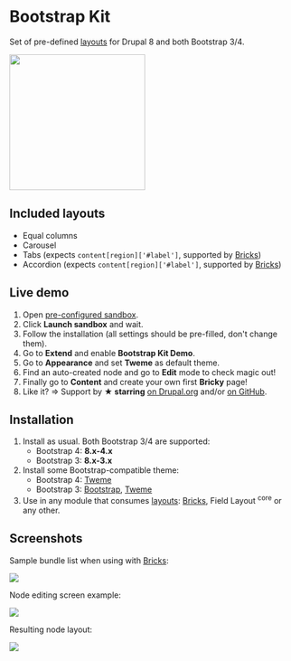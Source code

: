 # Bootstrap Kit

Set of pre-defined [layouts](https://www.drupal.org/docs/8/api/layout-api) for Drupal 8 and both Bootstrap 3/4.

<img src="https://cdn.rawgit.com/highweb/drupal-bricks/media/bootstrap-kit-8.x-4.2-layouts.png?v=2" width="240"/>


## Included layouts

- Equal columns
- Carousel
- Tabs (expects `content[region]['#label']`, supported by [Bricks](https://www.drupal.org/project/bricks))
- Accordion (expects `content[region]['#label']`, supported by [Bricks](https://www.drupal.org/project/bricks))


## Live demo

1. Open [pre-configured sandbox](https://simplytest.me/project/bootstrap_kit).
2. Click **Launch sandbox** and wait.
3. Follow the installation (all settings should be pre-filled, don't change them).
4. Go to **Extend** and enable **Bootstrap Kit Demo**.
5. Go to **Appearance** and set **Tweme** as default theme.
6. Find an auto-created node and go to **Edit** mode to check magic out!
7. Finally go to **Content** and create your own first **Bricky** page!
8. Like it? => Support by **★ starring** [on Drupal.org](https://www.drupal.org/project/bootstrap_kit) and/or [on  GitHub](https://github.com/highweb/drupal-bootstrap-kit).


## Installation

1. Install as usual. Both Bootstrap 3/4 are supported:
   - Bootstrap 4: **8.x-4.x**
   - Bootstrap 3: **8.x-3.x**
2. Install some Bootstrap-compatible theme:
   - Bootstrap 4: [Tweme](https://www.drupal.org/project/tweme)
   - Bootstrap 3: [Bootstrap](https://www.drupal.org/project/bootstrap), [Tweme](https://www.drupal.org/project/tweme)
3. Use in any module that consumes [layouts](https://www.drupal.org/docs/8/api/layout-api): [Bricks](https://www.drupal.org/project/bricks), Field Layout <sup>core</sup> or any other.


## Screenshots

Sample bundle list when using with [Bricks](https://www.drupal.org/project/bricks):

![](https://cdn.rawgit.com/highweb/drupal-bricks/media/bootstrap-kit-8.x-4.2-bundles.png)

Node editing screen example:

![](https://cdn.rawgit.com/highweb/drupal-bricks/media/bootstrap-kit-8.x-4.2-node-edit.png)

Resulting node layout:

![](https://cdn.rawgit.com/highweb/drupal-bricks/media/bootstrap-kit-8.x-4.2-node.png)
